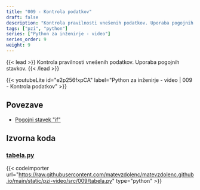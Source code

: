 ```yaml
---
title: "009 - Kontrola podatkov"
draft: false
description: "Kontrola pravilnosti vnešenih podatkov. Uporaba pogojnih stavkov."
tags: ["pzi", "python"]
series: ["Python za inženirje - video"]
series_order: 9
weight: 9
---
```


{{< lead >}}
Kontrola pravilnosti vnešenih podatkov. Uporaba pogojnih stavkov.
{{< /lead >}}

{{< youtubeLite id="e2p256fxpCA" label="Python za inženirje - video | 009 - Kontrola podatkov" >}}

## Povezave
- [Pogojni stavek "if"](https://docs.python.org/3/tutorial/controlflow.html#if-statements) 

## Izvorna koda

### [tabela.py](https://raw.githubusercontent.com/matevzdolenc/matevzdolenc.github.io/main/static/pzi-video/src/009/tabela.py)

{{< codeimporter url="https://raw.githubusercontent.com/matevzdolenc/matevzdolenc.github.io/main/static/pzi-video/src/009/tabela.py" type="python" >}}


